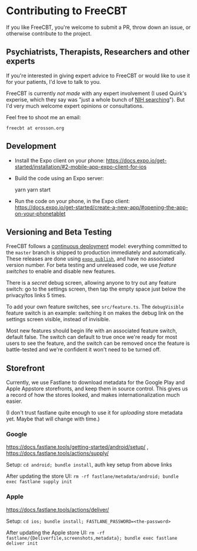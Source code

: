 # Contributing to FreeCBT

If you like FreeCBT, you're welcome to submit a PR, throw down an issue, or otherwise contribute to the project.

## Psychiatrists, Therapists, Researchers and other experts

If you're interested in giving expert advice to FreeCBT or would like to use it for your patients, I'd love to talk to you.

FreeCBT is currently _not made_ with any expert involvement (I used Quirk's experise, which they say was "just a whole bunch of [NIH searching](https://www.ncbi.nlm.nih.gov/pmc/)"). But I'd very much welcome expert opinions or consultations.

Feel free to shoot me an email:

```
freecbt at erosson.org
```

## Development

* Install the Expo client on your phone: https://docs.expo.io/get-started/installation/#2-mobile-app-expo-client-for-ios
* Build the code using an Expo server:

    yarn
    yarn start

* Run the code on your phone, in the Expo client: https://docs.expo.io/get-started/create-a-new-app/#opening-the-app-on-your-phonetablet

## Versioning and Beta Testing

FreeCBT follows a [continuous deployment](https://en.wikipedia.org/wiki/Continuous_delivery) model: everything committed to the `master` branch is shipped to production immediately and automatically. These releases are done using [`expo publish`](https://docs.expo.io/workflow/publishing/), and have no associated version number. For beta testing and unreleased code, we use *feature switches* to enable and disable new features.

There is a *secret* debug screen, allowing anyone to try out any feature switch: go to the settings screen, then tap the empty space just below the privacy/tos links 5 times.

To add your own feature switches, see `src/feature.ts`. The `debugVisible` feature switch is an example: switching it on makes the debug link on the settings screen visible, instead of invisible.

Most new features should begin life with an associated feature switch, default false. The switch can default to true once we're ready for most users to see the feature, and the switch can be removed once the feature is battle-tested and we're confident it won't need to be turned off.

## Storefront

Currently, we use Fastlane to download metadata for the Google Play and Apple Appstore storefronts, and keep them in source control. This gives us a record of how the stores looked, and makes internationalization much easier.

(I don't trust fastlane quite enough to use it for *uploading* store metadata yet. Maybe that will change with time.)

### Google

https://docs.fastlane.tools/getting-started/android/setup/ , https://docs.fastlane.tools/actions/supply/

Setup: `cd android; bundle install`, auth key setup from above links

After updating the store UI: `rm -rf fastlane/metadata/android; bundle exec fastlane supply init`

### Apple

https://docs.fastlane.tools/actions/deliver/

Setup: `cd ios; bundle install; FASTLANE_PASSWORD=<the-password>`

After updating the Apple store UI: `rm -rf fastlane/{Deliverfile,screenshots,metadata}; bundle exec fastlane deliver init`
